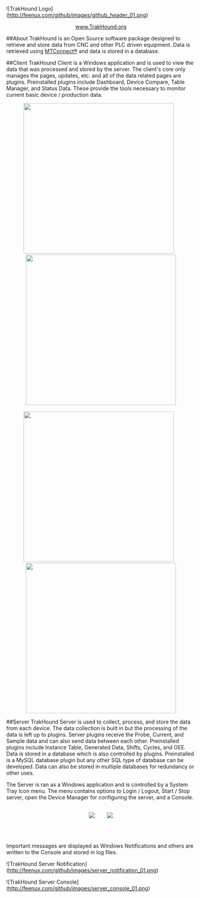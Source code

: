 ![TrakHound Logo] (http://feenux.com/github/images/github_header_01.png)

<p align="center">
  <a href="http://www.trakhound.org/">www.TrakHound.org</a>
</p>

##About
TrakHound is an Open Source software package designed to retrieve and store data from CNC and other PLC driven equipment. Data is retrieved using <a href="http://mtconnect.org">MTConnect®</a> and data is stored in a database. 

##Client
TrakHound Client is a Windows application and is used to view the data that was processed and stored by the server. The client's core only manages the pages, updates, etc. and all of the data related pages are plugins. Preinstalled plugins include Dashboard, Device Compare, Table Manager, and Status Data. These provide the tools necessary to monitor current basic device / production data.

<div align="center">
  <div>
    <img width="400" src="http://feenux.com/github/images/client_dashboard_01.png"/>
    &nbsp;&nbsp;
    <img width="400" src="http://feenux.com/github/images/client_tablemanager_01.png"/>
  </div>
</div>

<br>

<div align="center">
  <div>
    <img width="400" src="http://feenux.com/github/images/client_devicemanager_01.png"/>
    &nbsp;&nbsp;
    <img width="400" src="http://feenux.com/github/images/client_plugins_01.png"/>
  </div>
</div>




##Server
TrakHound Server is used to collect, process, and store the data from each device. The data collection is built in but the processing of the data is left up to plugins. Server plugins receive the Probe, Current, and Sample data and can also send data between each other. Preinstalled plugins include Instance Table, Generated Data, Shifts, Cycles, and OEE. Data is stored in a database which is also controlled by plugins. Preinstalled is a MySQL database plugin but any other SQL type of database can be developed. Data can also be stored in multiple databases for redundancy or other uses.

The Server is ran as a Windows application and is controlled by a System Tray Icon menu. The menu contains options to Login / Logout, Start / Stop server, open the Device Manager for configuring the server, and a Console. 

<br>

<div align="center">
  <div>
    <img src="http://feenux.com/github/images/server_menu_01.png"/>
    &nbsp;&nbsp;&nbsp;&nbsp;&nbsp;&nbsp;
    <img src="http://feenux.com/github/images/server_menu_02.png"/>
  </div>
</div>

<br><br>

Important messages are displayed as Windows Notifications and others are written to the Console and stored in log files.

![TrakHound Server Notification] (http://feenux.com/github/images/server_notification_01.png)

![TrakHound Server Console] (http://feenux.com/github/images/server_console_01.png)


